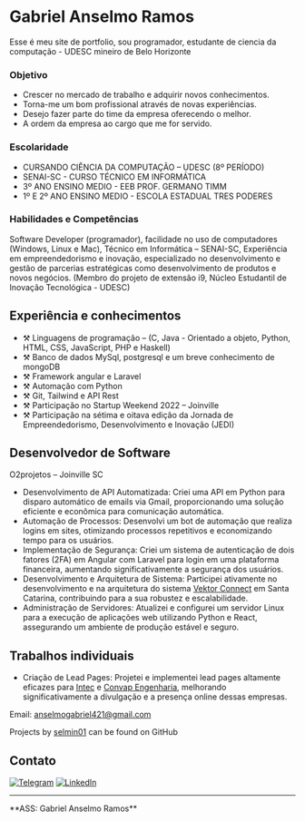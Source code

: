 # Gabriel Anselmo Ramos

Esse é meu site de portfolio, sou programador, estudante de ciencia da computação - UDESC
mineiro de Belo Horizonte 

### Objetivo

- Crescer no mercado de trabalho e adquirir novos conhecimentos.
- Torna-me um bom profissional através de novas experiências.
- Desejo fazer parte do time da empresa oferecendo o melhor.
- A ordem da empresa ao cargo que me for servido.

### Escolaridade

- CURSANDO CIÊNCIA DA COMPUTAÇÃO – UDESC (8º PERÍODO)
- SENAI-SC - CURSO TÉCNICO EM INFORMÁTICA
- 3º ANO ENSINO MEDIO - EEB PROF. GERMANO TIMM
- 1º E 2º ANO ENSINO MEDIO - ESCOLA ESTADUAL TRES PODERES

### Habilidades e Competências

Software Developer (programador), facilidade no uso de computadores (Windows, Linux e Mac), Técnico em Informática – SENAI-SC, Experiência em empreendedorismo e inovação, especializado no desenvolvimento e gestão de parcerias estratégicas como desenvolvimento de produtos e novos negócios. (Membro do projeto de extensão i9, Núcleo Estudantil de Inovação Tecnológica - UDESC)

## Experiência e conhecimentos

- ⚒️ Linguagens de programação – (C, Java - Orientado a objeto, Python, HTML, CSS, JavaScript, PHP e Haskell)
- ⚒️ Banco de dados MySql, postgresql e um breve conhecimento de mongoDB
- ⚒️ Framework angular e Laravel
- ⚒️ Automação com Python
- ⚒️ Git, Tailwind e API Rest
- ⚒️ Participação no Startup Weekend 2022 – Joinville
- ⚒️ Participação na sétima e oitava edição da Jornada de Empreendedorismo, Desenvolvimento e Inovação (JEDI)

## Desenvolvedor de Software
O2projetos – Joinville SC

 - Desenvolvimento de API Automatizada: Criei uma API em Python para disparo automático de emails via Gmail, proporcionando uma solução eficiente e econômica para comunicação automática.
 - Automação de Processos: Desenvolvi um bot de automação que realiza logins em sites, otimizando processos repetitivos e economizando tempo para os usuários.
 - Implementação de Segurança: Criei um sistema de autenticação de dois fatores (2FA) em Angular com Laravel para login em uma plataforma financeira, aumentando significativamente a segurança dos usuários.
 - Desenvolvimento e Arquitetura de Sistema: Participei ativamente no desenvolvimento e na arquitetura do sistema [Vektor Connect](https://vektor.connect.o2projetos.com.br/login) em Santa Catarina, contribuindo para a sua robustez e escalabilidade.
 - Administração de Servidores: Atualizei e configurei um servidor Linux para a execução de aplicações web utilizando Python e React, assegurando um ambiente de produção estável e seguro.

 ## Trabalhos individuais  

- Criação de Lead Pages: Projetei e implementei lead pages altamente eficazes para [Intec](https://www.intecenergia.com.br/) e [Convap Engenharia](http://www.convap.com.br/), melhorando significativamente a divulgação e a presença online dessas empresas.


Email: [anselmogabriel421@gmail.com](mailto:anselmogabriel421@gmail.com)

Projects by [selmin01](https://github.com/selmin01) can be found on GitHub


## Contato

[![Telegram](https://img.shields.io/badge/Telegram-2CA5E0?style=for-the-badge&logo=telegram&logoColor=white)](https://t.me/Selmin01) 
[![LinkedIn](https://img.shields.io/badge/linkedin-%230077B5.svg?style=for-the-badge&logo=linkedin&logoColor=white)](https://linkedin.com/in/gabriel-anselmo-9b577a220)

<hr>
**ASS: Gabriel Anselmo Ramos**

